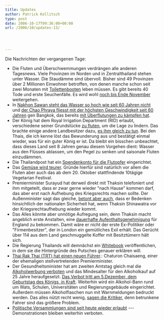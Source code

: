 ```yaml
---
title: Updates
author: Patrick Kollitsch
type: post
date: 2006-10-17T09:36:00+00:00
url: /2006/10/updates-13/




---
```

Die Nachrichten der vergangenen Tage:

  * Die Fluten und &Uuml;berschwemmungen verdr&auml;ngen alle anderen Tagesnews. Viele Provinzen im Norden und in Zentralthailand stehen unter Wasser. Die Staud&auml;mme sind &uuml;bervoll. Bisher sind 49 Provinzen &uuml;ber 2 Millionen Einwohner betroffen, von denen manche schon seit zwei Monaten mit [Toilettenbooten][1] leben m&uuml;ssen. Es gibt bereits 40 Tode und erste Seuchenf&auml;lle. Es wird wohl [noch bis Ende November][2] weitergehen.
  * In [Nakhon Sawan steht das Wasser so hoch wie seit 60 Jahren nicht][3] und [der Chao Phraya fliesst mit der h&ouml;chsten Geschwindigkeit seit 60 Jahren][4] gen Bangkok, das bereits [mit &Uuml;berflutungen zu k&auml;mpfen hat][5].
  * Der K&ouml;nig hat dem Royal Irrigation Department (<span class="caps">RID</span>) erlaubt, verschiedene seiner Grundst&uuml;cke [zu fluten][6], um die Lage zu lindern. Das brachte einige andere Landbesitzer dazu, [es ihm gleich zu tun][6]. Bei den Thais, die ich kenne l&ouml;st das Bewunderung aus und best&auml;tigt einmal wieder, was f&uuml;r ein guter K&ouml;nig er ist. Da bleibt ein bisschen unbeachtet, dass dieses Land seit 8 Jahren genau diesem Vorgehen dient: Wasser aus den Fl&uuml;sses ablassen, um den Pegel zu senken und saisonale Fluten einzud&auml;mmen.
  * Die Thailandpost hat ein [Spendenkonto f&uuml;r die Flutopfer][7] eingerichtet.
  * Das [Gem&uuml;se wird teurer][8]. Gr&uuml;nde hierf&uuml;r sind nat&uuml;rlich vor allem die Fluten aber auch das ab dem 20. Oktober stattfindende 10t&auml;gige Vegetarian Festival.
  * Premierminister Surayud hat derweil direkt mit Thaksin telefoniert und ihm mitgeteilt, dass er zwar gerne wieder "nach Hause" kommen darf, das aber erst nach Aufhebung des Kriegsrechts machen sollte. Der Au&szlig;enminister sagt das gleiche, [betont aber auch][9], dass er Bedenken hinsichtlich der nationalen Sicherheit hat, wenn Thaksin Shinawatra vor der Kriegsrechtaufhebung wieder kommt.
  * Das Alles k&ouml;nnte aber unn&ouml;tige Aufregung sein, denn Thaksin macht angeblich erste Anstalten, eine [dauerhafte Aufenthaltsgenehmigung][10] f&uuml;r England zu bekommen. Damit w&auml;re er nicht der erste Ex-Politiker oder "Firmenbesitzer", der in London ein gem&uuml;tliches Exil erh&auml;lt. Das Ger&uuml;cht &uuml;ber 114 aus dem Land geschmuggelte Koffer mit Besitzt&uuml;mern h&auml;lt sich.
  * Die Regierung Thailands will demn&auml;chst ein [Whitebook][11] ver&ouml;ffentlichen, in dem sie die Hintergr&uuml;nde des Putsches genauer erkl&auml;ren will.
  * [Thai Rak Thai (<span class="caps">TRT</span>) hat einen neuen F&uuml;hrer][12].: Chaturon Chaisaeng, einer der ehemaligen stellvertretenden Premierminister.
  * Der Gesundheitsminister hat am zweiten Amtstag gleich mal die [Alkoholwerbung verboten][13] und das Mindesalter f&uuml;r den Alkoholkauf auf 25 Jahre heraufgesetzt. [Das Verbot tritt am 5.Dezember, dem Geburtstag des K&ouml;nigs, in Kraft][14]. Weiterhin wird ein Alkohol-Bann rund um Wats, Schulen, Universit&auml;ten und Regierungsgeb&auml;ude eingerichtet. Au&szlig;erdem m&uuml;ssen Alkoholflaschen nun mit Warnmeldungen bedruckt werden. Das alles n&uuml;tzt recht wenig, [sagen die Kritiker][15], denn betrunkene Fahrer sind das gr&ouml;&szlig;ere Problem.
  * [Politische Versammlungen sind seit heute wieder erlaubt][16] --- Demonstrationen bleiben weiterhin verboten.

 [1]: http://thainews.prd.go.th/newsenglish/previewnews.php?news_id=254910150013&news_headline=Royal
 [2]: http://www.nationmultimedia.com/breakingnews/read.php?newsid=30016097
 [3]: http://www.nationmultimedia.com/2006/10/11/headlines/headlines_30015911.php
 [4]: http://www.nationmultimedia.com/breakingnews/read.php?newsid=30015913
 [5]: http://thainews.prd.go.th/newsenglish/previewnews.php?news_id=254910120047&news_headline=Flood
 [6]: http://thaisnews.com/news_detail.php?newsid=190898
 [7]: http://thainews.prd.go.th/newsenglish/previewnews.php?news_id=254910140019&news_headline=Thailandpost
 [8]: http://thaisnews.com/news_detail.php?newsid=190786
 [9]: http://thainews.prd.go.th/newsenglish/previewnews.php?news_id=254910150022
 [10]: http://www.thisislondon.co.uk/news/article-23370812-details/Deposed+Thai+PM+%27smuggled+out+millions+in+114+suitcases%27/article.do
 [11]: http://www.asiamedia.ucla.edu/article.asp?parentid=55033
 [12]: http://thainews.prd.go.th/newsenglish/previewnews.php?news_id=254910140007&news_headline=Mr
 [13]: http://thainews.prd.go.th/newsenglish/previewnews.php?news_id=254910120046&news_headline=Health
 [14]: http://www.nationmultimedia.com/2006/10/14/national/national_30016122.php
 [15]: http://www.nationmultimedia.com/2006/10/17/national/national_30016370.php
 [16]: http://www.nationmultimedia.com/2006/10/17/headlines/headlines_30016407.php